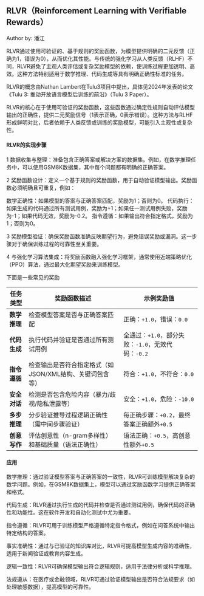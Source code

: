 ## RLVR（Reinforcement Learning with Verifiable Rewards）

Author by: 潘江


RLVR通过使用可验证的、基于规则的奖励函数，为模型提供明确的二元反馈（正确为1，错误为0），从而优化其性能。与传统的强化学习从人类反馈（RLHF）不同，RLVR避免了主观人类评估或复杂奖励模型的依赖，使训练过程更加透明、高效。这种方法特别适用于数学推理、代码生成等具有明确正确性标准的任务。

RLVR的概念由Nathan Lambert在Tulu3项目中提出，具体见2024年发表的论文《Tulu 3: 推动开放语言模型后训练的前沿》（Tulu 3 Paper）。

RLVR的核心在于使用可验证的奖励函数，这些函数通过确定性规则自动评估模型输出的正确性，提供二元奖励信号（1表示正确，0表示错误）。这种方法与RLHF形成鲜明对比，后者依赖于人类反馈或训练的奖励模型，可能引入主观性或复杂性。

#### RLVR的实现步骤

1 数据收集与整理：准备包含正确答案或解决方案的数据集。例如，在数学推理任务中，可以使用GSM8K数据集，其中每个问题都有明确的正确答案。

2 奖励函数设计：定义一个基于规则的奖励函数，用于自动验证模型输出。奖励函数必须明确且可重复，例如：

数学正确性：如果模型的答案与正确答案匹配，奖励为1；否则为0。
代码执行：如果生成的代码通过所有测试用例，奖励为+1；如果任一测试用例失败，奖励为-1；如果代码无效，奖励为-0.2。
指令遵循：如果输出符合指定格式，奖励为1；否则为0。


3 奖励模型验证：确保奖励函数准确反映期望行为，避免错误奖励或漏洞。这一步骤对于确保训练过程的可靠性至关重要。

4 与强化学习算法集成：将奖励函数融入强化学习框架，通常使用近端策略优化（PPO）算法，通过最大化期望奖励来训练模型。

下面是一些常见的奖励

| 任务类型       | 奖励函数描述                                                                 | 示例奖励值                     |
|----------------|----------------------------------------------------------------------------|-------------------------------|
| **数学推理**   | 检查模型答案是否与正确答案匹配                                               | 正确：`+1.0`，错误：`0.0`       |
| **代码生成**   | 执行代码并验证是否通过所有测试用例                                           | 全通过：`+1.0`，部分失败：`-1.0`，无效代码：`-0.2` |
| **指令遵循**   | 检查输出是否符合指定格式（如JSON/XML结构、关键词包含等）                     | 符合：`+1.0`，不符合：`0.0`     |
| **安全对话**   | 检测是否包含危险内容（暴力/歧视/隐私泄露等）                                 | 安全：`+1.0`，危险：`-10.0`     |
| **多步推理**   | 分步验证推导过程逻辑正确性（需中间步骤验证）                                 | 每正确步骤：`+0.2`，最终答案正确额外`+0.5` |
| **创意写作**   | 评估创意性（n-gram多样性）和基础质量（语法正确性）                           | 语法正确：`+0.5`，高创意性额外`+0.5` |


#### 应用
数学推理：通过验证模型答案与正确答案的一致性，RLVR可训练模型解决复杂的数学问题。例如，在GSM8K数据集上，模型可以通过奖励函数学习提供正确答案和格式。

代码生成：RLVR通过执行生成的代码并检查是否通过测试用例，确保代码的正确性和功能性。这在软件开发和自动化测试中尤为重要。

指令遵循：RLVR可用于训练模型严格遵循特定指令格式，例如在问答系统中输出特定结构的答案。

事实准确性：通过与已验证的知识库对比，RLVR可提高模型生成内容的准确性，适用于新闻验证或教育内容生成。

逻辑一致性：RLVR可确保模型输出符合逻辑规则，适用于法律分析或科学推理。

法规遵从：在医疗或金融领域，RLVR可通过验证模型输出是否符合法规要求（如处理敏感数据），提高模型的可靠性。
